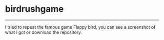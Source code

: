 # birdrushgame 
---
I tried to repeat the famous game Flappy bird, you can see a screenshot of what I got or download the repository.
